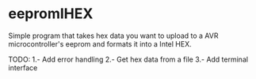 # eepromIHEX

Simple program that takes hex data you want to upload to a AVR microcontroller's eeprom and formats it into a Intel HEX.

TODO: 
1.- Add error handling
2.- Get hex data from a file
3.- Add terminal interface
